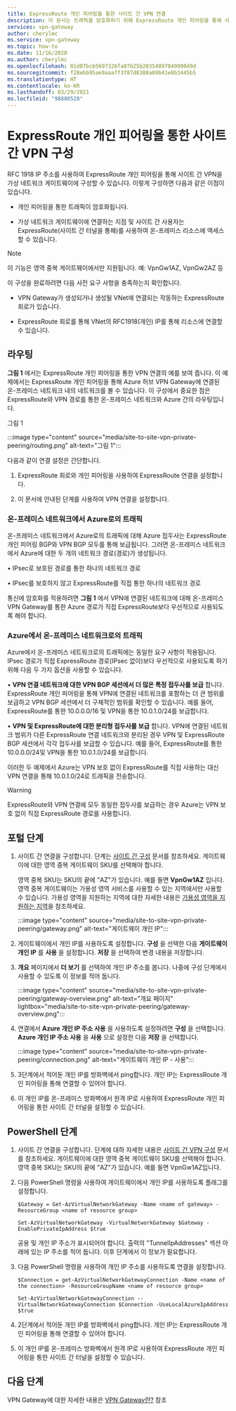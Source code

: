 ```yaml
---
title: ExpressRoute 개인 피어링을 통한 사이트 간 VPN 연결
description: 이 문서는 트래픽을 암호화하기 위해 ExpressRoute 개인 피어링을 통해 사이트 간 VPN을 사용하도록 설정하는 데 도움이 됩니다.
services: vpn-gateway
author: cherylmc
ms.service: vpn-gateway
ms.topic: how-to
ms.date: 11/16/2020
ms.author: cherylmc
ms.openlocfilehash: 01d87bcb5697326fa87b25b20354897049900d9d
ms.sourcegitcommit: f28ebb95ae9aaaff3f87d8388a09b41e0b3445b5
ms.translationtype: HT
ms.contentlocale: ko-KR
ms.lasthandoff: 03/29/2021
ms.locfileid: "98880528"
---
```

# <a name="configure-a-site-to-site-vpn-connection-over-expressroute-private-peering"></a>ExpressRoute 개인 피어링을 통한 사이트 간 VPN 구성

RFC 1918 IP 주소를 사용하여 ExpressRoute 개인 피어링을 통해 사이트 간 VPN을 가상 네트워크 게이트웨이에 구성할 수 있습니다. 이렇게 구성하면 다음과 같은 이점이 있습니다.

* 개인 피어링을 통한 트래픽이 암호화됩니다.

* 가상 네트워크 게이트웨이에 연결하는 지점 및 사이트 간 사용자는 ExpressRoute(사이트 간 터널을 통해)를 사용하여 온-프레미스 리소스에 액세스할 수 있습니다.

>[!NOTE]
>이 기능은 영역 중복 게이트웨이에서만 지원됩니다. 예: VpnGw1AZ, VpnGw2AZ 등
>

이 구성을 완료하려면 다음 사전 요구 사항을 충족하는지 확인합니다.

* VPN Gateway가 생성되거나 생성될 VNet에 연결되는 작동하는 ExpressRoute 회로가 있습니다.

* ExpressRoute 회로를 통해 VNet의 RFC1918(개인) IP를 통해 리소스에 연결할 수 있습니다.

## <a name="routing"></a><a name="routing"></a>라우팅

**그림 1** 에서는 ExpressRoute 개인 피어링을 통한 VPN 연결의 예를 보여 줍니다. 이 예제에서는 ExpressRoute 개인 피어링을 통해 Azure 허브 VPN Gateway에 연결된 온-프레미스 네트워크 내의 네트워크를 볼 수 있습니다. 이 구성에서 중요한 점은 ExpressRoute와 VPN 경로를 통한 온-프레미스 네트워크와 Azure 간의 라우팅입니다.

그림 1

:::image type="content" source="media/site-to-site-vpn-private-peering/routing.png" alt-text="그림 1":::

다음과 같이 연결 설정은 간단합니다.

1. ExpressRoute 회로와 개인 피어링을 사용하여 ExpressRoute 연결을 설정합니다.

1. 이 문서에 안내된 단계를 사용하여 VPN 연결을 설정합니다.

### <a name="traffic-from-on-premises-networks-to-azure"></a>온-프레미스 네트워크에서 Azure로의 트래픽

온-프레미스 네트워크에서 Azure로의 트래픽에 대해 Azure 접두사는 ExpressRoute 개인 피어링 BGP와 VPN BGP 모두를 통해 보급됩니다. 그러면 온-프레미스 네트워크에서 Azure에 대한 두 개의 네트워크 경로(경로)가 생성됩니다.

• IPsec로 보호된 경로를 통한 하나의 네트워크 경로

• IPsec를 보호하지 않고 ExpressRoute를 직접 통한 하나의 네트워크 경로

통신에 암호화를 적용하려면 **그림 1** 에서 VPN에 연결된 네트워크에 대해 온-프레미스 VPN Gateway를 통한 Azure 경로가 직접 ExpressRoute보다 우선적으로 사용되도록 해야 합니다.

### <a name="traffic-from-azure-to-on-premises-networks"></a>Azure에서 온-프레미스 네트워크로의 트래픽

Azure에서 온-프레미스 네트워크로의 트래픽에는 동일한 요구 사항이 적용됩니다. IPsec 경로가 직접 ExpressRoute 경로(IPsec 없이)보다 우선적으로 사용되도록 하기 위해 다음 두 가지 옵션을 사용할 수 있습니다.

• **VPN 연결 네트워크에 대한 VPN BGP 세션에서 더 많은 특정 접두사를 보급** 합니다. ExpressRoute 개인 피어링을 통해 VPN에 연결된 네트워크를 포함하는 더 큰 범위를 보급하고 VPN BGP 세션에서 더 구체적인 범위를 확인할 수 있습니다. 예를 들어, ExpressRoute를 통한 10.0.0.0/16 및 VPN을 통한 10.0.1.0/24를 보급합니다.

• **VPN 및 ExpressRoute에 대한 분리형 접두사를 보급** 합니다. VPN에 연결된 네트워크 범위가 다른 ExpressRoute 연결 네트워크와 분리된 경우 VPN 및 ExpressRoute BGP 세션에서 각각 접두사를 보급할 수 있습니다. 예를 들어, ExpressRoute를 통한 10.0.0.0/24및 VPN을 통한 10.0.1.0/24를 보급합니다.

이러한 두 예제에서 Azure는 VPN 보호 없이 ExpressRoute를 직접 사용하는 대신 VPN 연결을 통해 10.0.1.0/24로 트래픽을 전송합니다.

>[!Warning]
>ExpressRoute와 VPN 연결에 모두 동일한 접두사를 보급하는 경우 Azure는 VPN 보호 없이 직접 ExpressRoute 경로를 사용합니다.
>

## <a name="portal-steps"></a><a name="portal"></a>포털 단계

1. 사이트 간 연결을 구성합니다. 단계는 [사이트 간 구성](./tutorial-site-to-site-portal.md) 문서를 참조하세요. 게이트웨이에 대한 영역 중복 게이트웨이 SKU를 선택해야 합니다. 

   영역 중복 SKU는 SKU의 끝에 "AZ"가 있습니다. 예를 들면 **VpnGw1AZ** 입니다. 영역 중복 게이트웨이는 가용성 영역 서비스를 사용할 수 있는 지역에서만 사용할 수 있습니다. 가용성 영역을 지원하는 지역에 대한 자세한 내용은 [가용성 영역을 지원하는 지역](../availability-zones/az-region.md)을 참조하세요.

   :::image type="content" source="media/site-to-site-vpn-private-peering/gateway.png" alt-text="게이트웨이 개인 IP":::
1. 게이트웨이에서 개인 IP를 사용하도록 설정합니다. **구성** 을 선택한 다음 **게이트웨이 개인 IP** 를 **사용** 을 설정합니다. **저장** 을 선택하여 변경 내용을 저장합니다.
1. **개요** 페이지에서 **더 보기** 를 선택하여 개인 IP 주소를 봅니다. 나중에 구성 단계에서 사용할 수 있도록 이 정보를 적어 둡니다.

   :::image type="content" source="media/site-to-site-vpn-private-peering/gateway-overview.png" alt-text="개요 페이지" lightbox="media/site-to-site-vpn-private-peering/gateway-overview.png":::
1. 연결에서 **Azure 개인 IP 주소 사용** 을 사용하도록 설정하려면 **구성** 을 선택합니다. **Azure 개인 IP 주소 사용** 을 **사용** 으로 설정한 다음 **저장** 을 선택합니다.

   :::image type="content" source="media/site-to-site-vpn-private-peering/connection.png" alt-text="게이트웨이 개인 IP - 사용":::
1. 3단계에서 적어둔 개인 IP를 방화벽에서 ping합니다. 개인 IP는 ExpressRoute 개인 피어링을 통해 연결할 수 있어야 합니다.
1. 이 개인 IP를 온-프레미스 방화벽에서 원격 IP로 사용하여 ExpressRoute 개인 피어링을 통한 사이트 간 터널을 설정할 수 있습니다.

## <a name="powershell-steps"></a><a name="powershell"></a>PowerShell 단계

1. 사이트 간 연결을 구성합니다. 단계에 대하 자세한 내용은 [사이트 간 VPN 구성](./tutorial-site-to-site-portal.md) 문서를 참조하세요. 게이트웨이에 대한 영역 중복 게이트웨이 SKU를 선택해야 합니다. 영역 중복 SKU는 SKU의 끝에 "AZ"가 있습니다. 예를 들면 VpnGw1AZ입니다.
1. 다음 PowerShell 명령을 사용하여 게이트웨이에서 개인 IP를 사용하도록 플래그를 설정합니다.

   ```azurepowershell-interactive
   $Gateway = Get-AzVirtualNetworkGateway -Name <name of gateway> -ResourceGroup <name of resource group>

   Set-AzVirtualNetworkGateway -VirtualNetworkGateway $Gateway -EnablePrivateIpAddress $true
   ```

   공용 및 개인 IP 주소가 표시되어야 합니다. 출력의 "TunnelIpAddresses" 섹션 아래에 있는 IP 주소를 적어 둡니다. 이후 단계에서 이 정보가 필요합니다.
1. 다음 PowerShell 명령을 사용하여 개인 IP 주소를 사용하도록 연결을 설정합니다.

   ```azurepowershell-interactive
   $Connection = get-AzVirtualNetworkGatewayConnection -Name <name of the connection> -ResourceGroupName <name of resource group>

   Set-AzVirtualNetworkGatewayConnection --VirtualNetworkGatewayConnection $Connection -UseLocalAzureIpAddress $true
   ```
1. 2단계에서 적어둔 개인 IP를 방화벽에서 ping합니다. 개인 IP는 ExpressRoute 개인 피어링을 통해 연결할 수 있어야 합니다.
1. 이 개인 IP를 온-프레미스 방화벽에서 원격 IP로 사용하여 ExpressRoute 개인 피어링을 통한 사이트 간 터널을 설정할 수 있습니다.

## <a name="next-steps"></a>다음 단계

VPN Gateway에 대한 자세한 내용은 [VPN Gateway란?](vpn-gateway-about-vpngateways.md) 참조